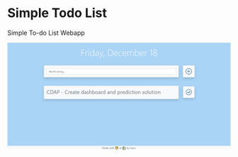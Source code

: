 # Simple Todo List

Simple To-do List Webapp

![todo-list.png](/screenshots/todo-list.png?raw=true "Screenshot")
